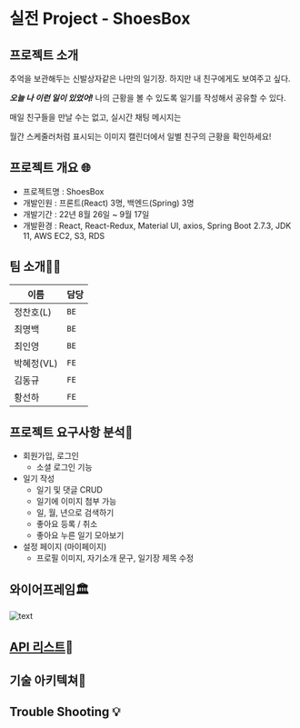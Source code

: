 # 실전 Project - ShoesBox

## 프로젝트 소개 

추억을 보관해두는 신발상자같은 나만의 일기장. 하지만 내 친구에게도 보여주고 싶다. 

***오늘 나 이런 일이 있었어!*** 나의 근황을 볼 수 있도록 일기를 작성해서 공유할 수 있다.

매일 친구들을 만날 수는 없고, 실시간 채팅 메시지는 

월간 스케줄러처럼 표시되는 이미지 캘린더에서 일별 친구의 근황을 확인하세요!

## 프로젝트 개요 🌐
- 프로젝트명 : ShoesBox
- 개발인원 : 프론트(React) 3명, 백엔드(Spring) 3명
- 개발기간 : 22년 8월 26일 ~ 9월 17일
- 개발환경 : React, React-Redux, Material UI, axios, Spring Boot 2.7.3, JDK 11, AWS EC2, S3, RDS

## 팀 소개👨‍🦱️

   |이름|담당|
   |---|---|
   |정찬호(L)|`BE`|
   |최명백|`BE`|
   |최인영|`BE`|
   |박혜정(VL)|`FE`|
   |김동규|`FE`|
   |황선하|`FE`|

## 프로젝트 요구사항 분석🤔️

* 회원가입, 로그인
  * 소셜 로그인 기능
* 일기 작성
  * 일기 및 댓글 CRUD
  * 일기에 이미지 첨부 가능
  * 일, 월, 년으로 검색하기
  * 좋아요 등록 / 취소
  * 좋아요 누른 일기 모아보기
* 설정 페이지 (마이페이지)
  * 프로필 이미지, 자기소개 문구, 일기장 제목 수정


## 와이어프레임🏛️

![text](https://s3.us-west-2.amazonaws.com/secure.notion-static.com/5fcea7f9-36a1-48b6-b2d6-a6a74476f174/diagram-export-2022._8._28._%EC%98%A4%ED%9B%84_1_25_31.png?X-Amz-Algorithm=AWS4-HMAC-SHA256&X-Amz-Content-Sha256=UNSIGNED-PAYLOAD&X-Amz-Credential=AKIAT73L2G45EIPT3X45%2F20220830%2Fus-west-2%2Fs3%2Faws4_request&X-Amz-Date=20220830T022020Z&X-Amz-Expires=86400&X-Amz-Signature=708bc29eea75e87e737c16a2ed8484e80dbf4f15590d6fd0e97481a2a286955f&X-Amz-SignedHeaders=host&response-content-disposition=filename%20%3D%22diagram-export-2022.%25208.%252028.%2520%25EC%2598%25A4%25ED%259B%2584%25201_25_31.png%22&x-id=GetObject)

## [API 리스트](https://docs.google.com/spreadsheets/d/1dcklk9kokyyetILSsMEEXjBK4Dze_PM0FJTWmKkGX-o/edit#gid=0)📃️

## 기술 아키텍쳐🧩️

## Trouble Shooting 💡️

